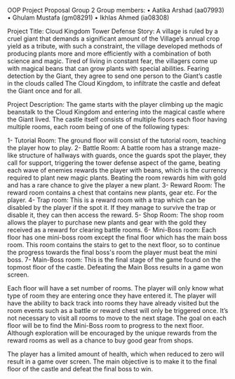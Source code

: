 OOP Project Proposal Group 2
Group members:
•	Aatika Arshad (aa07993)
•	Ghulam Mustafa (gm08291)
•	Ikhlas Ahmed (ia08308)

Project Title: Cloud Kingdom Tower Defense
Story:
A village is ruled by a cruel giant that demands a significant amount of the Village’s annual crop yield as a tribute, with such a constraint, the village developed methods of producing plants more and more efficiently with a combination of both science and magic. Tired of living in constant fear, the villagers come up with magical beans that can grow plants with special abilities. Fearing detection by the Giant, they agree to send one person to the Giant’s castle in the clouds called The Cloud Kingdom, to infiltrate the castle and defeat the Giant once and for all.

Project Description:
The game starts with the player climbing up the magic beanstalk to the Cloud Kingdom and entering into the magical castle where the Giant lived. The castle itself consists of multiple floors each floor having multiple rooms, each room being of one of the following types:

1-	Tutorial Room: The ground floor will consist of the tutorial room, teaching the player how to play.
2-	Battle Room: A battle room has a strange maze-like structure of hallways with guards, once the guards spot the player, they call for support, triggering the tower defense aspect of the game, beating each wave of enemies rewards the player with beans, which is the currency required to plant new magic plants. Beating the room rewards him with gold and has a rare chance to give the player a new plant.
3-	Reward Room: The reward room contains a chest that contains new plants, gear etc. For the player.
4-	Trap room: This is a reward room with a trap which can be disabled by the player if the spot it. If they manage to survive the trap or disable it, they can then access the reward.
5-	Shop Room: The shop room allows the player to purchase new plants and gear with the gold they received as a reward for clearing battle rooms.
6-	Mini-Boss room: Each floor has one mini-boss room except the final floor which has the main boss room. This room contains the stairs to get to the next floor, so to continue the progress towards the final boss's room the player must beat the mini boss.
7-	Main-Boss room: This is the final stage of the game found on the topmost floor of the castle. Defeating the Main Boss results in a game won screen.

Each floor will have a set number of rooms. The player will only know what type of room they are entering once they have entered it. The player will have the ability to back track into rooms they have already visited but the room events such as a battle or reward chest will only be triggered once. It’s not necessary to visit all rooms to move to the next stage. The goal on each floor will be to find the Mini-Boss room to progress to the next floor. Although exploration will be encouraged by the unique rewards from the reward rooms as well as a chance to buy good gear from shops.

The player has a limited amount of health, which when reduced to zero will result in a game over screen. The main objective is to make it to the final floor of the castle and defeat the final boss to win.
